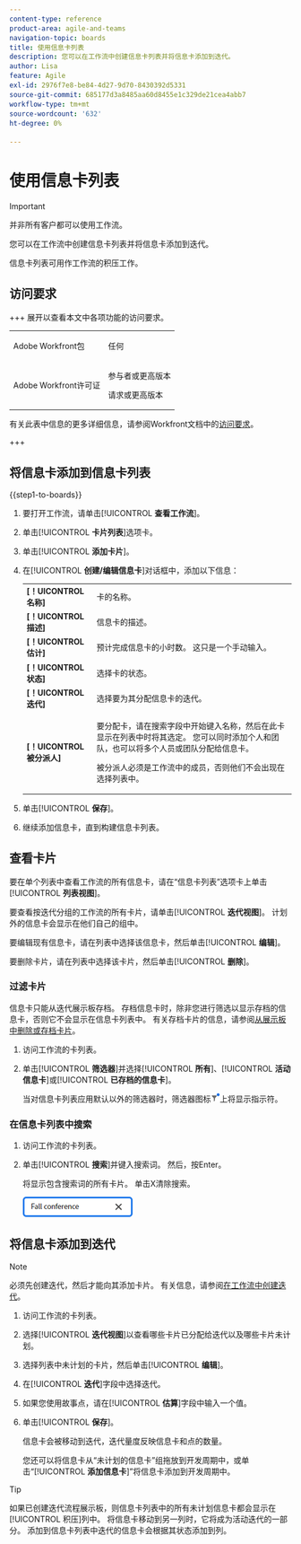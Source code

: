 ```yaml
---
content-type: reference
product-area: agile-and-teams
navigation-topic: boards
title: 使用信息卡列表
description: 您可以在工作流中创建信息卡列表并将信息卡添加到迭代。
author: Lisa
feature: Agile
exl-id: 2976f7e8-be84-4d27-9d70-8430392d5331
source-git-commit: 685177d3a8485aa60d8455e1c329de21cea4abb7
workflow-type: tm+mt
source-wordcount: '632'
ht-degree: 0%

---
```


# 使用信息卡列表

>[!IMPORTANT]
>
>并非所有客户都可以使用工作流。

您可以在工作流中创建信息卡列表并将信息卡添加到迭代。

信息卡列表可用作工作流的积压工作。

## 访问要求

+++ 展开以查看本文中各项功能的访问要求。

<table style="table-layout:auto"> 
 <col> 
 <col> 
 <tbody> 
  <tr> 
   <td role="rowheader">Adobe Workfront包</td> 
   <td> <p>任何</p> </td> 
  </tr> 
  <tr> 
   <td role="rowheader">Adobe Workfront许可证</td> 
   <td> 
   <p>参与者或更高版本</p> 
   <p>请求或更高版本</p>
   </td> 
  </tr> 
 </tbody> 
</table>

有关此表中信息的更多详细信息，请参阅Workfront文档中的[访问要求](/help/quicksilver/administration-and-setup/add-users/access-levels-and-object-permissions/access-level-requirements-in-documentation.md)。

+++

## 将信息卡添加到信息卡列表

{{step1-to-boards}}

1. 要打开工作流，请单击&#x200B;[!UICONTROL **查看工作流**]。
1. 单击&#x200B;[!UICONTROL **卡片列表**]&#x200B;选项卡。
1. 单击&#x200B;[!UICONTROL **添加卡片**]。
1. 在&#x200B;[!UICONTROL **创建/编辑信息卡**]&#x200B;对话框中，添加以下信息：

   <table style="table-layout:auto"> 
    <tbody> 
     <tr> 
      <td><strong>[！UICONTROL名称]</strong></td> 
      <td>卡的名称。</td> 
     </tr> 
     <tr> 
      <td><strong>[！UICONTROL描述]</strong></td> 
      <td>信息卡的描述。</td> 
     </tr>
     <tr> 
      <td><strong>[！UICONTROL估计]</strong></td> 
      <td>预计完成信息卡的小时数。 这只是一个手动输入。</td> 
     </tr>
     <tr> 
      <td><strong>[！UICONTROL状态]</strong></td> 
      <td>选择卡的状态。</td> 
     </tr>
     <tr> 
      <td><strong>[！UICONTROL迭代]</strong></td> 
      <td>选择要为其分配信息卡的迭代。</td> 
     </tr>
     <tr> 
      <td><strong>[！UICONTROL被分派人]</strong></td> 
      <td><p>要分配卡，请在搜索字段中开始键入名称，然后在此卡显示在列表中时将其选定。 您可以同时添加个人和团队，也可以将多个人员或团队分配给信息卡。</p><p>被分派人必须是工作流中的成员，否则他们不会出现在选择列表中。</p></td> 
     </tr>
    </tbody> 
   </table>

1. 单击&#x200B;[!UICONTROL **保存**]。
1. 继续添加信息卡，直到构建信息卡列表。

## 查看卡片

要在单个列表中查看工作流的所有信息卡，请在“信息卡列表”选项卡上单击&#x200B;[!UICONTROL **列表视图**]。

要查看按迭代分组的工作流的所有卡片，请单击&#x200B;[!UICONTROL **迭代视图**]。 计划外的信息卡会显示在他们自己的组中。

要编辑现有信息卡，请在列表中选择该信息卡，然后单击&#x200B;[!UICONTROL **编辑**]。

要删除卡片，请在列表中选择该卡片，然后单击&#x200B;[!UICONTROL **删除**]。

### 过滤卡片

信息卡只能从迭代展示板存档。 存档信息卡时，除非您进行筛选以显示存档的信息卡，否则它不会显示在信息卡列表中。 有关存档卡片的信息，请参阅[从展示板中删除或存档卡片](/help/quicksilver/agile/get-started-with-boards/delete-board-items.md)。

1. 访问工作流的卡列表。
1. 单击&#x200B;[!UICONTROL **筛选器**]&#x200B;并选择&#x200B;[!UICONTROL **所有**]、[!UICONTROL **活动信息卡**]&#x200B;或&#x200B;[!UICONTROL **已存档的信息卡**]。

   当对信息卡列表应用默认以外的筛选器时，筛选器图标![应用的筛选器](assets/boards-filterapplied-30x30.png)上将显示指示符。

### 在信息卡列表中搜索

1. 访问工作流的卡列表。
1. 单击&#x200B;[!UICONTROL **搜索**]&#x200B;并键入搜索词。 然后，按Enter。

   将显示包含搜索词的所有卡片。
单击X清除搜索。

   ![搜索展示板中的卡片](assets/boards-searchbox.png)

## 将信息卡添加到迭代

>[!NOTE]
>
>必须先创建迭代，然后才能向其添加卡片。 有关信息，请参阅[在工作流中创建迭代](/help/quicksilver/agile/use-boards-agile-planning-tools/create-an-iteration-in-workstream.md)。

1. 访问工作流的卡列表。
1. 选择&#x200B;[!UICONTROL **迭代视图**]&#x200B;以查看哪些卡片已分配给迭代以及哪些卡片未计划。
1. 选择列表中未计划的卡片，然后单击&#x200B;[!UICONTROL **编辑**]。
1. 在&#x200B;[!UICONTROL **迭代**]&#x200B;字段中选择迭代。
1. 如果您使用故事点，请在&#x200B;[!UICONTROL **估算**]&#x200B;字段中输入一个值。
1. 单击&#x200B;[!UICONTROL **保存**]。

   信息卡会被移动到迭代，迭代量度反映信息卡和点的数量。

   您还可以将信息卡从“未计划的信息卡”组拖放到开发周期中，或单击“[!UICONTROL **添加信息卡**]”将信息卡添加到开发周期中。

>[!TIP]
>
>如果已创建迭代流程展示板，则信息卡列表中的所有未计划信息卡都会显示在[!UICONTROL 积压]列中。 将信息卡移动到另一列时，它将成为活动迭代的一部分。 添加到信息卡列表中迭代的信息卡会根据其状态添加到列。
